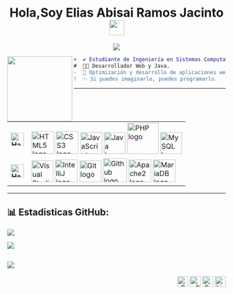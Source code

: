 <!-- Bienvenida -->
<h1 align="center">Hola,Soy Elias Abisai Ramos Jacinto <img src="https://media.giphy.com/media/hvRJCLFzcasrR4ia7z/giphy.gif" width="35"></h1>

<!-- Texto de escritura -->
<p align="center">
  <img src="https://readme-typing-svg.herokuapp.com?font=ROBOT&duration=2500&size=20&color=39FF14&background=000000&center=true&vCenter=true&width=490&lines=%3E+Soy+Estudiante+de+Ingeniería+en+Sistemas.;%3E+Desarrollador+Web+y+Java.;%3E+Apasionado+por+la+tecnología+y+el+código.">
</p>

<!-- Foto de perfil -->
<img align="left" height="150" src="https://i.giphy.com/media/v1.Y2lkPTc5MGI3NjExNjV4N2FrZnM1dmxoMTF3ZGdodzY5aXRjODhhc24yaW90Y3hhZ2I4OSZlcD12MV9pbnRlcm5hbF9naWZfYnlfaWQmY3Q9Zw/QDjpIL6oNCVZ4qzGs7/giphy.webp"/>

<!-- Descripción -->
```diff
+  ✔️ Estudiante de Ingeniería en Sistemas Computacionales.
#  👨‍💻 Desarrollador Web y Java.
-  🚀 Optimización y desarrollo de aplicaciones web.
!  ✨ Si puedes imaginarlo, puedes programarlo. 
```
  <!-- Habilidades y herramientas -->
---


<table align="center">
    <tr>
        <td style="font-weight: bold; padding-right: 10px; vertical-align: center; border: none;">
          <img src="https://media2.giphy.com/media/QssGEmpkyEOhBCb7e1/giphy.gif" width="30" alt="Habilidades gif">
        </td>
        <td>
          <img src="https://i.giphy.com/media/XAxylRMCdpbEWUAvr8/200.webp" width="52" alt="HTML5 logo" />
          <img src="https://i.giphy.com/media/fsEaZldNC8A1PJ3mwp/200.webp" width="52" alt="CSS3 logo" />
          <img src="https://i.giphy.com/media/ln7z2eWriiQAllfVcn/200w.webp" width="50" alt="JavaScript logo" />
          <img src="https://cdn.jsdelivr.net/gh/devicons/devicon/icons/java/java-original.svg" width="50" alt="Java logo" />
          <img src="https://i.giphy.com/media/JqDcpPX8vWahUny0pE/200.webp" width="72" alt="PHP logo" />
          <img src="https://cdn.jsdelivr.net/gh/devicons/devicon/icons/mysql/mysql-original.svg" width="50" alt="MySQL logo" />
        </td>
    </tr>
    <tr>
        <td style="font-weight: bold; padding-right: 10px; vertical-align: center; border: none;">
          <img src="https://media.giphy.com/media/TEnXkcsHrP4YedChhA/giphy.gif" width="30" alt="Herramientas gif">
        </td>
        <td>
          <img src="https://img.icons8.com/color/48/000000/visual-studio-code-2019.png" width="50" alt="Visual Studio logo" />
          <img src="https://cdn.jsdelivr.net/gh/devicons/devicon/icons/intellij/intellij-original.svg" width="52" alt="IntelliJ logo" />
          <img src="https://cdn.jsdelivr.net/gh/devicons/devicon/icons/git/git-original.svg" width="50" alt="Git logo" />
          <img src="https://img.icons8.com/fluent/48/000000/github.png" width="55" alt="Github logo" />
          <img src="https://cdn.jsdelivr.net/gh/devicons/devicon/icons/apache/apache-original.svg" width="52" alt="Apache2 logo" />
          <img src="https://cdn.jsdelivr.net/gh/devicons/devicon/icons/mariadb/mariadb-original.svg" width="52" alt="MariaDB logo" />
        </td>
    </tr>
</table>



---
## 📊 Estadisticas GitHub:
![](https://github-readme-stats.vercel.app/api?username=Elias8291&show_icons=true&theme=tokyonight&locale=es)

![](https://github-readme-streak-stats.herokuapp.com/?user=Elias8291&theme=dark&hide_border=false&locale=es)

![](https://github-readme-stats.vercel.app/api/top-langs/?username=Elias8291&theme=dark&hide_border=false&include_all_commits=true&count_private=true&layout=compact&locale=es)
---
<p align="right">
  <span>
    <a target="_blank"><img src="https://komarev.com/ghpvc/?username=eliasabisai&style=for-the-badge" alt="Profile views" height="25" /></a>
    <a href="mailto:eliasabisai@gmail.com?subject=Hola%20Elias"><img src="https://img.shields.io/badge/gmail-%23D14836.svg?&style=for-the-badge&logo=gmail&logoColor=white" alt="Gmail" height="25" /></a>
    <a href="https://tu-portfolio.com" target="_blank"><img src="https://img.shields.io/badge/portfolio-%2324292e.svg?&style=for-the-badge&logo=pfsense&logoColor=white&logoSize=30" alt="Portafolio" height="25" /></a>
    <a href="https://www.linkedin.com/in/eliasabisai"><img src="https://img.shields.io/badge/linkedin-%230077B5.svg?&style=for-the-badge&logo=linkedin&logoColor=white" alt="LinkedIn" height="25" /></a>
  </span>
</p>

